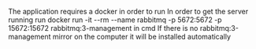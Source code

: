 The application requires a docker in order to run
In order to get the server running run
docker run -it --rm --name rabbitmq -p 5672:5672 -p 15672:15672 rabbitmq:3-management in cmd
If there is no rabbitmq:3-management mirror on the computer it will be installed automatically
